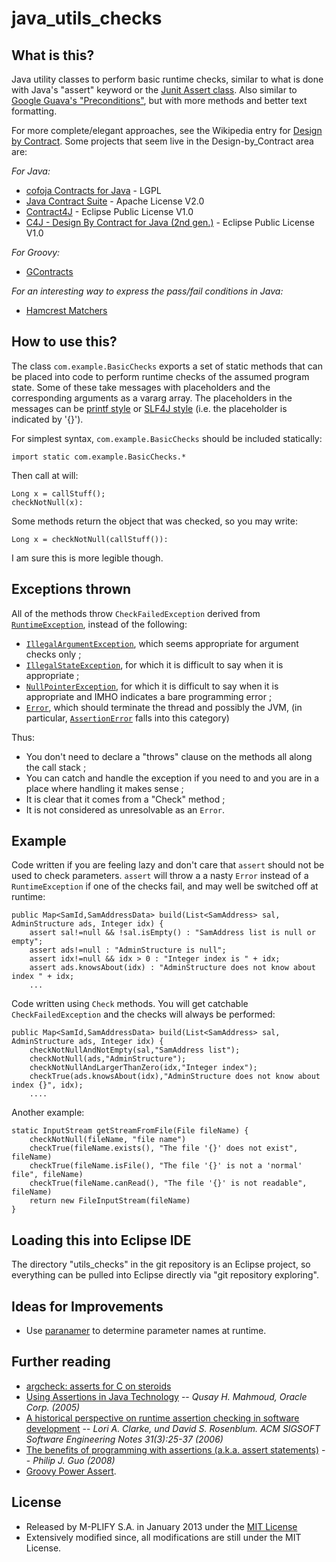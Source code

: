 # java_utils_checks

## What is this?

Java utility classes to perform basic runtime checks, similar to what is done with Java's "assert" keyword or the [Junit Assert class](http://junit.org/javadoc/latest/org/junit/Assert.html). Also similar to [Google Guava's "Preconditions"](http://code.google.com/p/guava-libraries/wiki/PreconditionsExplained), but with more methods and better text formatting.

For more complete/elegant approaches, see the Wikipedia entry for [Design by Contract](http://en.wikipedia.org/wiki/Design_by_contract). Some projects that seem live in the Design-by_Contract area are:

*For Java:*

* [cofoja Contracts for Java](https://code.google.com/p/cofoja/) - LGPL
* [Java Contract Suite](http://sourceforge.net/projects/jcontracts/) - Apache License V2.0
* [Contract4J](http://www.polyglotprogramming.com/contract4j) - Eclipse Public License V1.0
* [C4J - Design By Contract for Java (2nd gen.)](http://c4j-team.github.io/C4J/theory.html) - Eclipse Public License V1.0

*For Groovy:*

* [GContracts](https://github.com/andresteingress/gcontracts/wiki)

*For an interesting way to express the pass/fail conditions in Java:*

* [Hamcrest Matchers](http://hamcrest.org/JavaHamcrest/)

## How to use this?

The class `com.example.BasicChecks` exports a set of static methods that can be placed into code to perform runtime checks of the assumed program state. Some of these take messages with placeholders and the corresponding arguments as a vararg array. The placeholders in the messages can be [printf style](http://docs.oracle.com/javase/7/docs/api/java/util/Formatter.html) or [SLF4J style](http://slf4j.org/faq.html#logging_performance) (i.e. the placeholder is indicated by '{}').

For simplest syntax, `com.example.BasicChecks` should be included statically:

    import static com.example.BasicChecks.*
 
 Then call at will:
  
    Long x = callStuff();
    checkNotNull(x):
 
 Some methods return the object that was checked, so you may write:
  
    Long x = checkNotNull(callStuff()):
 
 I am sure this is more legible though.
 
## Exceptions thrown

All of the methods throw `CheckFailedException` derived from [`RuntimeException`](http://docs.oracle.com/javase/7/docs/api/java/lang/RuntimeException.html), instead of the following:

* [`IllegalArgumentException`](http://docs.oracle.com/javase/7/docs/api/java/lang/IllegalArgumentException.html), which seems appropriate for argument checks only ;
* [`IllegalStateException`](http://docs.oracle.com/javase/7/docs/api/java/lang/IllegalStateException.html), for which it is difficult to say when it is appropriate ;
* [`NullPointerException`](http://docs.oracle.com/javase/7/docs/api/java/lang/NullPointerException.html), for which it is difficult to say when it is appropriate and IMHO indicates a bare programming error ;
* [`Error`](http://docs.oracle.com/javase/7/docs/api/java/lang/Error.html), which should terminate the thread and possibly the JVM, (in particular, [`AssertionError`](http://docs.oracle.com/javase/7/docs/api/java/lang/AssertionError.html) falls into this category)
 
Thus:

* You don't need to declare a "throws" clause on the methods all along the call stack ; 
* You can catch and handle the exception if you need to and you are in a place where handling it makes sense ;
* It is clear that it comes from a "Check" method ; 
* It is not considered as unresolvable as an `Error`.

## Example

Code written if you are feeling lazy and don't care that `assert` should not be used to check parameters. `assert` will throw a a nasty `Error` instead of a `RuntimeException` if one of the checks fail, and may well be switched off at runtime:

    public Map<SamId,SamAddressData> build(List<SamAddress> sal, AdminStructure ads, Integer idx) {
        assert sal!=null && !sal.isEmpty() : "SamAddress list is null or empty";
        assert ads!=null : "AdminStructure is null";
        assert idx!=null && idx > 0 : "Integer index is " + idx;
        assert ads.knowsAbout(idx) : "AdminStructure does not know about index " + idx;
        ...
    
Code written using `Check` methods. You will get catchable `CheckFailedException` and the checks will always be performed:

    public Map<SamId,SamAddressData> build(List<SamAddress> sal, AdminStructure ads, Integer idx) {
        checkNotNullAndNotEmpty(sal,"SamAddress list");
        checkNotNull(ads,"AdminStructure");
        checkNotNullAndLargerThanZero(idx,"Integer index");
        checkTrue(ads.knowsAbout(idx),"AdminStructure does not know about index {}", idx);
        ....

Another example:

    static InputStream getStreamFromFile(File fileName) {
        checkNotNull(fileName, "file name")
        checkTrue(fileName.exists(), "The file '{}' does not exist", fileName)
        checkTrue(fileName.isFile(), "The file '{}' is not a 'normal' file", fileName)
        checkTrue(fileName.canRead(), "The file '{}' is not readable", fileName)
        return new FileInputStream(fileName)
    }

## Loading this into Eclipse IDE

The directory "utils_checks" in the git repository is an Eclipse project, so everything can be pulled into Eclipse 
directly via "git repository exploring".

## Ideas for Improvements

* Use [paranamer](https://github.com/paul-hammant/paranamer) to determine parameter names at runtime.

## Further reading

* [argcheck: asserts for C on steroids](http://who-t.blogspot.com/2013/12/argcheck-assert-on-steroids.html)
* [Using Assertions in Java Technology](http://www.oracle.com/us/technologies/java/assertions-139853.html) -- _Qusay H. Mahmoud, Oracle Corp. (2005)_
* [A historical perspective on runtime assertion checking in software development](http://discovery.ucl.ac.uk/4991/1/4991.pdf) -- _Lori A. Clarke, und David S. Rosenblum. ACM SIGSOFT Software Engineering Notes 31(3):25-37 (2006)_
* [The benefits of programming with assertions (a.k.a. assert statements)](http://www.pgbovine.net/programming-with-asserts.htm) -- _Philip J. Guo (2008)_
* [Groovy Power Assert](http://dontmindthelanguage.wordpress.com/2009/12/11/groovy-1-7-power-assert/).

## License

* Released by M-PLIFY S.A. in January 2013 under the [MIT License](http://opensource.org/licenses/MIT) 
* Extensively modified since, all modifications are still under the MIT License.



